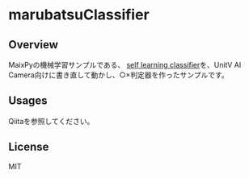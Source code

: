 # marubatsuClassifier
## Overview
MaixPyの機械学習サンプルである、 [self learning classifier](https://wiki.sipeed.com/soft/maixpy/en/course/ai/image/self_learn_classifier.html)を、UnitV AI Camera向けに書き直して動かし、○×判定器を作ったサンプルです。
## Usages
Qiitaを参照してください。
## License
MIT
